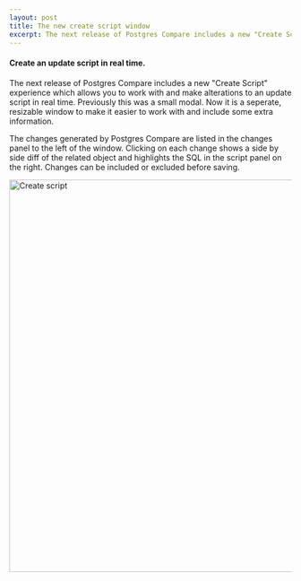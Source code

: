 ```yaml
---
layout: post
title: The new create script window
excerpt: The next release of Postgres Compare includes a new "Create Script" experience which allows you to work with and make alterations to an update script in real time. Previously this was a small modal. Now it is a seperate, resizable window to make it easier to work with and include some extra information
---
```

#### Create an update script in real time.

The next release of Postgres Compare includes a new "Create Script" experience which allows you to work with and make alterations to an update script in real time. Previously this was a small modal. Now it is a seperate, resizable window to make it easier to work with and include some extra information.

The changes generated by Postgres Compare are listed in the changes panel to the left of the window. Clicking on each change shows a side by side diff of the related object and highlights the SQL in the script panel on the right. Changes can be included or excluded before saving.

<img width="700px" alt="Create script" src="https://www.postgrescompare.com/images/new_script.png">
